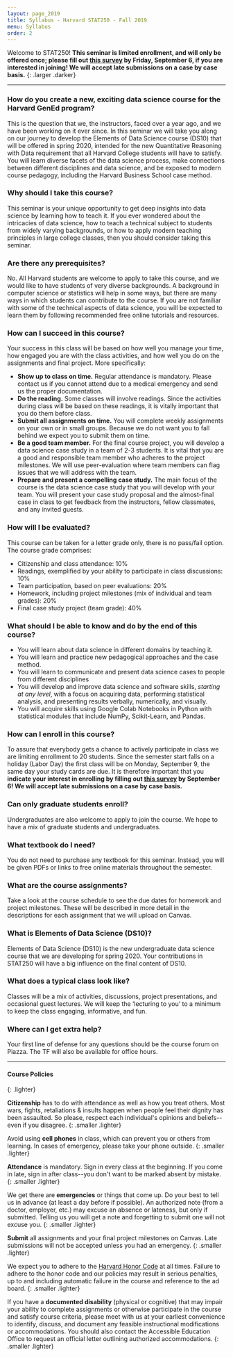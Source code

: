```yaml
---
layout: page_2019
title: Syllabus - Harvard STAT250 - Fall 2019
menu: Syllabus
order: 2
---
```


Welcome to STAT250! **This seminar is limited enrollment, and will only be offered once; please fill out [this survey](https://docs.google.com/forms/d/e/1FAIpQLSci5dnSypW6J7mNuCdlXb16Pu2-lTD_7XMFT9YjFu7SBcxdRQ/viewform?usp=sf_link) by Friday, September 6, if you are interested in joining! We will accept late submissions on a case by case basis.**
{: .larger .darker}

---

### How do you create a new, exciting data science course for the Harvard GenEd program?

This is the question that we, the instructors, faced over a year ago, and we have been working on it ever since. In this seminar we will take you along on our journey to develop the Elements of Data Science course (DS10) that will be offered in spring 2020, intended for the new Quantitative Reasoning with Data requirement that all Harvard College students will have to satisfy. You will learn diverse facets of the data science process, make connections between different disciplines and data science, and be exposed to modern course pedagogy, including the Harvard Business School case method. 

### Why should I take this course?

This seminar is your unique opportunity to get deep insights into data science by learning how to teach it. If you ever wondered about the intricacies of data science, how to teach a technical subject to students from widely varying backgrounds, or how to apply modern teaching principles in large college classes, then you should consider taking this seminar. 

### Are there any prerequisites?

No. All Harvard students are welcome to apply to take this course, and we would like to have students of very diverse backgrounds. A background in computer science or statistics will help in some ways, but there are many ways in which students can contribute to the course. If you are not familiar with some of the technical aspects of data science, you will be expected to learn them by following recommended free online tutorials and resources.

### How can I succeed in this course?

Your success in this class will be based on how well you manage your time, how engaged you are with the class activities, and how well you do on the assignments and final project. More specifically:

- **Show up to class on time.** Regular attendance is mandatory. Please contact us if you cannot attend due to a medical emergency and send us the proper documentation.
- **Do the reading.** Some classes will involve readings. Since the activities during class will be based on these readings, it is vitally important that you do them before class.
- **Submit all assignments on time.** You will complete weekly assignments on your own or in small groups. Because we do not want you to fall behind we expect you to submit them on time.
- **Be a good team member.** For the final course project, you will develop a data science case study in a team of 2-3 students. It is vital that you are a good and responsible team member who adheres to the project milestones. We will use peer-evaluation where team members can flag issues that we will address with the team. 
- **Prepare and present a compelling case study.** The main focus of the course is the data science case study that you will develop with your team. You will present your case study proposal and the almost-final case in class to get feedback from the instructors, fellow classmates, and any invited guests.  

### How will I be evaluated?

This course can be taken for a letter grade only, there is no pass/fail option. The course grade comprises:

- Citizenship and class attendance: 10%
- Readings, exemplified by your ability to participate in class discussions: 10%
- Team participation, based on peer evaluations: 20%
- Homework, including project milestones (mix of individual and team grades): 20%
- Final case study project (team grade): 40%

### What should I be able to know and do by the end of this course?

- You will learn about data science in different domains by teaching it.
- You will learn and practice new pedagogical approaches and the case method.
- You will learn to communicate and present data science cases to people from different disciplines
- You will develop and improve data science and software skills, *starting at any level*, with a focus on acquiring data, performing statistical analysis, and presenting results verbally, numerically, and visually.
- You will acquire skills using Google Colab Notebooks in Python with statistical modules that include NumPy, Scikit-Learn, and Pandas.

### How can I enroll in this course?

To assure that everybody gets a chance to actively participate in class we are limiting enrollment to 20 students. Since the semester start falls on a holiday (Labor Day) the first class will be on Monday, September 9, the same day your study cards are due. It is therefore important that you **indicate your interest in enrolling by filling out [this survey](https://docs.google.com/forms/d/e/1FAIpQLSci5dnSypW6J7mNuCdlXb16Pu2-lTD_7XMFT9YjFu7SBcxdRQ/viewform?usp=sf_link) by September 6! We will accept late submissions on a case by case basis.**

### Can only graduate students enroll?

Undergraduates are also welcome to apply to join the course. We hope to have a mix of graduate students and undergraduates.

### What textbook do I need?

You do not need to purchase any textbook for this seminar. Instead, you will be given PDFs or links to free online materials throughout the semester.

### What are the course assignments?

Take a look at the course schedule to see the due dates for homework and project milestones. These will be described in more detail in the descriptions for each assignment that we will upload on Canvas. 

### What is Elements of Data Science (DS10)?

Elements of Data Science (DS10) is the new undergraduate data science course that we are developing for spring 2020. Your contributions in STAT250 will have a big influence on the final content of DS10.

### What does a typical class look like?

Classes will be a mix of activities, discussions, project presentations, and occasional guest lectures. We will keep the ‘lecturing to you’ to a minimum to keep the class engaging, informative, and fun.

### Where can I get extra help?

Your first line of defense for any questions should be the course forum on Piazza. The TF will also be available for office hours.

---

#### Course Policies
{: .lighter}

**Citizenship** has to do with attendance as well as how you treat others. Most wars, fights, retaliations & insults happen when people feel their dignity has been assaulted. So please, respect each individual's opinions and beliefs--even if you disagree.
{: .smaller .lighter}

Avoid using **cell phones** in class, which can prevent you or others from learning. In cases of emergency, please take your phone outside.
{: .smaller .lighter}

**Attendance** is mandatory. Sign in every class at the beginning. If you come in late, sign in after class--you don't want to be marked absent by mistake.
{: .smaller .lighter}

We get there are **emergencies** or things that come up. Do your best to tell us in advance (at least a day before if possible). An authorized note (from a doctor, employer, etc.) may excuse an absence or lateness, but only if submitted. Telling us you will get a note and forgetting to submit one will not excuse you.
{: .smaller .lighter}

**Submit** all assignments and your final project milestones on Canvas. Late submissions will not be accepted unless you had an emergency.
{: .smaller .lighter}

We expect you to adhere to the [Harvard Honor Code](https://honor.fas.harvard.edu/honor-code) at all times. Failure to adhere to the honor code and our policies may result in serious penalties, up to and including automatic failure in the course and reference to the ad board.
{: .smaller .lighter}

If you have a **documented disability** (physical or cognitive) that may impair your ability to complete assignments or otherwise participate in the course and satisfy course criteria, please meet with us at your earliest convenience to identify, discuss, and document any feasible instructional modifications or accommodations. You should also contact the Accessible Education Office to request an official letter outlining authorized accommodations.
{: .smaller .lighter}
